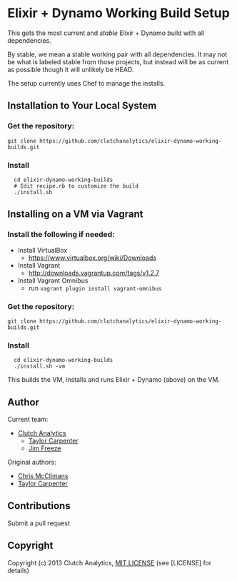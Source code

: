 # Elixir + Dynamo Working Build Setup

This gets the most current and *stable* Elixir + Dynamo build with all dependencies.

By stable, we mean a stable working pair with all dependencies.  It may not be
what is labeled stable from those projects, but instead will be as current as
possible though it will unlikely be HEAD.

The setup currently uses Chef to manage the installs.

Installation to Your Local System
-----

### Get the repository:
```
git clone https://github.com/clutchanalytics/elixir-dynamo-working-builds.git
```

### Install
```
  cd elixir-dynamo-working-builds
  # Edit recipe.rb to customize the build
  ./install.sh
```

Installing on a VM via Vagrant
-----

### Install the following if needed:

 * Install VirtualBox
   - https://www.virtualbox.org/wiki/Downloads
 * Install Vagrant 
   - http://downloads.vagrantup.com/tags/v1.2.7
 * Install Vagrant Omnibus
   - run ```vagrant plugin install vagrant-omnibus```


### Get the repository:
```
git clone https://github.com/clutchanalytics/elixir-dynamo-working-builds.git
```

### Install
```
  cd elixir-dynamo-working-builds
  ./install.sh -vm
```

This builds the VM, installs and runs Elixir + Dynamo (above) on the VM.

Author
------

Current team:
 * [Clutch Analytics](https://github.com/clutchanalytics/)
   - [Taylor Carpenter](https://github.com/taylor)
   - [Jim Freeze](https://github.com/jfreeze/)

Original authors:

 * [Chris McClimans](https://github.com/hh)
 * [Taylor Carpenter](https://github.com/taylor)

Contributions
-------------

Submit a pull request

Copyright
---------

Copyright (c) 2013 Clutch Analytics, [MIT LICENSE](https://github.com/clutchanalytics/elixir-dynamo-working-builds/LICENSE) (see [LICENSE] for details)

